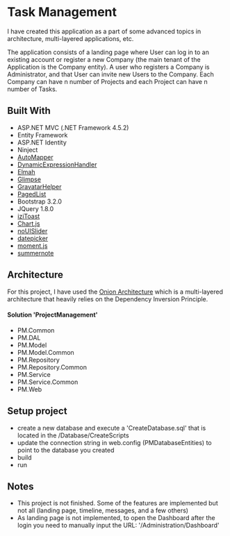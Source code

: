 # Task Management


I have created this application as a part of  some advanced topics in architecture, multi-layered applications, etc.    

The application consists of a landing page where User can log in to an existing account or register a new Company (the main tenant of the Application is the Company entity). A user who registers a Company is Administrator, and that User can invite new Users to the Company. Each Company can have n number of Projects and each Project can have n number of Tasks.    


## Built With
* ASP.NET MVC (.NET Framework 4.5.2)
* Entity Framework
* ASP.NET Identity
* Ninject
* [AutoMapper](https://github.com/AutoMapper/AutoMapper)
* [DynamicExpressionHandler](https://github.com/krunoslavsterle/DynamicExpressionHandler)
* [Elmah](https://github.com/elmah/Elmah)
* [Glimpse](https://github.com/Glimpse/Glimpse)
* [GravatarHelper](https://github.com/jkommer/GravatarHelper/)
* [PagedList](https://github.com/TroyGoode/PagedList)
* Bootstrap 3.2.0
* JQuery 1.8.0
* [iziToast](https://github.com/marcelodolza/iziToast)
* [Chart.js](https://www.chartjs.org/)
* [noUISlider](https://refreshless.com/nouislider/)
* [datepicker](https://github.com/fengyuanchen/datepicker)
* [moment.js](https://github.com/moment/moment)
* [summernote](https://github.com/summernote/summernote)

## Architecture
For this project, I have used the [Onion Architecture](https://jeffreypalermo.com/2008/07/the-onion-architecture-part-1/) which is a multi-layered architecture that heavily relies on the Dependency Inversion Principle.

#### Solution 'ProjectManagement'
* PM.Common
* PM.DAL
* PM.Model
* PM.Model.Common
* PM.Repository
* PM.Repository.Common
* PM.Service
* PM.Service.Common
* PM.Web

## Setup project
* create a new database and execute a 'CreateDatabase.sql' that is located in the /Database/CreateScripts
* update the connection string in web.config (PMDatabaseEntities) to point to the database you created
* build
* run 

## Notes
* This project is not finished. Some of the features are implemented but not all (landing page, timeline, messages, and a few others)
* As landing page is not implemented, to open the Dashboard after the login you need to manually input the URL: '/Administration/Dashboard'
